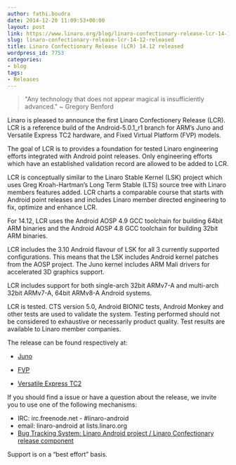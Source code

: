 ```yaml
---
author: fathi.boudra
date: 2014-12-20 11:09:53+00:00
layout: post
link: https://www.linaro.org/blog/linaro-confectionary-release-lcr-14-12-released/
slug: linaro-confectionary-release-lcr-14-12-released
title: Linaro Confectionary Release (LCR) 14.12 released
wordpress_id: 7753
categories:
- blog
tags:
- Releases
---
```


> "Any technology that does not appear magical is insufficiently advanced." ~ Gregory Benford

Linaro is pleased to announce the first Linaro Confectionery Release (LCR). LCR is a reference build of the Android-5.0.1_r1 branch for ARM’s Juno and Versatile Express TC2 hardware, and Fixed Virtual Platform (FVP) models.

The goal of LCR is to provides a foundation for tested Linaro engineering efforts integrated with Android point releases. Only engineering efforts which have an established validation record are allowed to be added to LCR.

LCR is conceptually similar to the Linaro Stable Kernel (LSK) project which uses Greg Kroah-Hartman’s Long Term Stable (LTS) source tree with Linaro members features added. LCR charts a comparable course that starts with Android point releases and includes Linaro member directed engineering to fix, optimize and enhance LCR.

For 14.12, LCR uses the Android AOSP 4.9 GCC toolchain for building 64bit ARM binaries and the Android AOSP 4.8 GCC toolchain for building 32bit ARM binaries.

LCR includes the 3.10 Android flavour of LSK for all 3 currently supported configurations. This means that the LSK includes Android kernel patches from the AOSP project. The Juno kernel includes ARM Mali drivers for accelerated 3D graphics support.

LCR includes support for both single-arch 32bit ARMv7-A and multi-arch 32bit ARMv7-A, 64bit ARMv8-A Android systems.

LCR is tested. CTS version 5.0, Android BIONIC tests, Android Monkey and other tests are used to validate the system. Testing performed should not be considered to exhaustive or necessarily product quality. Test results are available to Linaro member companies.

The release can be found respectively at:

  * [Juno](http://releases.linaro.org/latest/android/lcr/juno)


  * [FVP](http://releases.linaro.org/latest/android/lcr/fvp)


  * [Versatile Express TC2](http://releases.linaro.org/latest/android/lcr/vexpress-tc2)

If you should find a issue or have a question about the release, we invite you to use one of the following mechanisms:

  * IRC: irc.freenode.net - #linaro-android
  * email: linaro-android at lists.linaro.org
  * [Bug Tracking System: Linaro Android project / Linaro Confectionary release component](https://bugs.linaro.org/enter_bug.cgi?product=Linaro%20Android)


Support is on a “best effort” basis.
